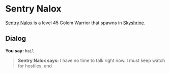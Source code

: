 # Sentry Nalox



[Sentry Nalox](/npc/114466) is a level 45 Golem Warrior that spawns in [Skyshrine](/zone/114).



## Dialog

**You say:** `hail`



>**Sentry Nalox says:** I have no time to talk right now. I must keep watch for hostiles.
end
